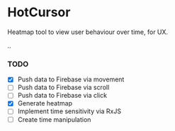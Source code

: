 # HotCursor

Heatmap tool to view user behaviour over time, for UX.

..

### TODO

- [x] Push data to Firebase via movement
- [ ] Push data to Firebase via scroll
- [ ] Push data to Firebase via click
- [x] Generate heatmap
- [ ] Implement time sensitivity via RxJS
- [ ] Create time manipulation